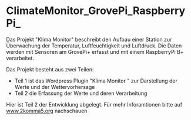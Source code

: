 # ClimateMonitor_GrovePi_RaspberryPi_
Das Projekt "Klima Monitor" beschreibt den Aufbau einer Station zur Überwachung der Temperatur, Luftfeuchtigkeit und Luftdruck. Die Daten werden mit Sensoren am GrovePi+ erfasst und mit einem RaspberryPi B+ verarbeitet. 

Das Projekt besteht aus zwei Teilen:
* Teil 1 ist das Wordpress Plugin "Klima Monitor " zur Darstellung der Werte und der Wettervorhersage
* Teil 2 die Erfassung der Werte und deren Verarbeitung

Hier ist Teil 2 der Entwicklung abgelegt.
Für mehr Inforamtionen bitte auf www.2komma5.org nachschauen
